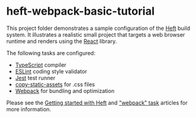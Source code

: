 # heft-webpack-basic-tutorial

This project folder demonstrates a sample configuration of the [Heft](https://www.npmjs.com/package/@rushstack/heft)
build system.   It illustrates a realistic small project that targets a web browser runtime and renders using
the [React](https://reactjs.org/) library.

The following tasks are configured:
- [TypeScript](https://rushstack.io/pages/heft_tasks/typescript/) compiler
- [ESLint](https://rushstack.io/pages/heft_tasks/eslint/) coding style validator
- [Jest](https://rushstack.io/pages/heft_tasks/jest/) test runner
- [copy-static-assets](https://rushstack.io/pages/heft_tasks/copy-static-assets/) for .css files
- [Webpack](https://rushstack.io/pages/heft_tasks/webpack/) for bundling and optimization

Please see the [Getting started with Heft](https://rushstack.io/pages/heft_tutorials/getting_started/)
and ["webpack" task](https://rushstack.io/pages/heft_tasks/webpack/) articles for more information.
